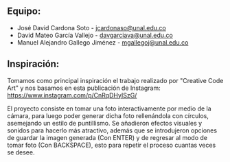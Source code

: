 ## Equipo:

- José David Cardona Soto - jcardonaso@unal.edu.co
- David Mateo García Vallejo - davgarciava@unal.edu.co
- Manuel Alejandro Gallego Jiménez - mgallegoj@unal.edu.co

## Inspiración:

Tomamos como principal inspiración el trabajo realizado por "Creative Code Art" y nos basamos en esta publicación de Instagram: https://www.instagram.com/p/CnRqDHyISzG/

El proyecto consiste en tomar una foto interactivamente por medio de la cámara, para luego poder generar dicha foto rellenándola con círculos, asemejando un estilo de puntillismo. Se añadieron efectos visuales y sonidos para hacerlo más atractivo, además que se introdujeron opciones de guardar la imagen generada (Con ENTER) y de regresar al modo de tomar foto (Con BACKSPACE), esto para repetir el proceso cuantas veces se desee.